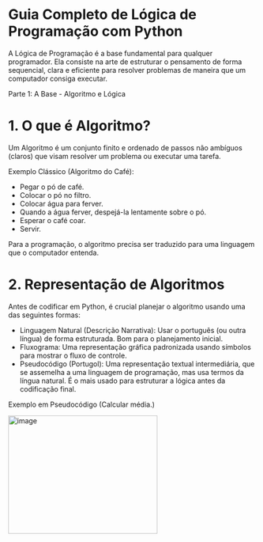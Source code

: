 # Guia Completo de Lógica de Programação com Python


A Lógica de Programação é a base fundamental para qualquer programador. Ela consiste na arte de estruturar o pensamento de forma sequencial, clara e eficiente para resolver problemas de maneira que um computador consiga executar.

Parte 1: A Base - Algoritmo e Lógica

# 1. O que é Algoritmo?

Um Algoritmo é um conjunto finito e ordenado de passos não ambíguos (claros) que visam resolver um problema ou executar uma tarefa.

Exemplo Clássico (Algoritmo do Café):

- Pegar o pó de café.
- Colocar o pó no filtro.
- Colocar água para ferver.
- Quando a água ferver, despejá-la lentamente sobre o pó.
- Esperar o café coar.
- Servir.

Para a programação, o algoritmo precisa ser traduzido para uma linguagem que o computador entenda.

# 2. Representação de Algoritmos

Antes de codificar em Python, é crucial planejar o algoritmo usando uma das seguintes formas:

- Linguagem Natural (Descrição Narrativa): Usar o português (ou outra língua) de forma estruturada. Bom para o planejamento inicial.
- Fluxograma: Uma representação gráfica padronizada usando símbolos para mostrar o fluxo de controle.
- Pseudocódigo (Portugol): Uma representação textual intermediária, que se assemelha a uma linguagem de programação, mas usa termos da língua natural. É o mais usado para estruturar a lógica antes da codificação final.

Exemplo em Pseudocódigo (Calcular média.)

<img width="302" height="239" alt="image" src="https://github.com/user-attachments/assets/4cec6e92-fb22-4e62-a12d-9a6d184b9972" />

